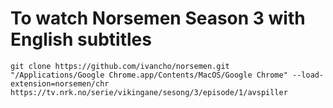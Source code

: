 # To watch Norsemen Season 3 with English subtitles

```
git clone https://github.com/ivancho/norsemen.git
"/Applications/Google Chrome.app/Contents/MacOS/Google Chrome" --load-extension=norsemen/chr https://tv.nrk.no/serie/vikingane/sesong/3/episode/1/avspiller
```
